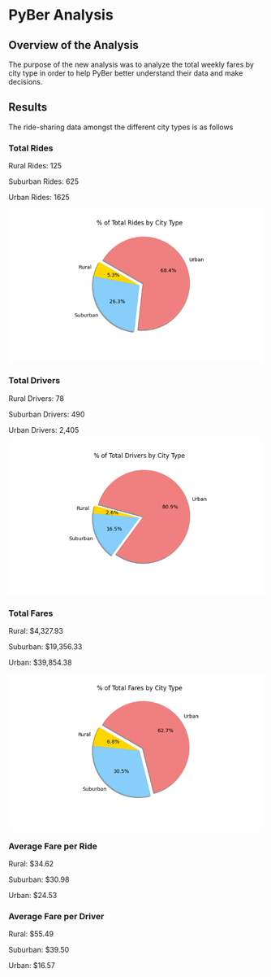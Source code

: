 # PyBer Analysis

## Overview of the Analysis
The purpose of the new analysis was to analyze the total weekly fares by city type in order to help PyBer better understand their data and make decisions. 

## Results

The ride-sharing data amongst the different city types is as follows

### Total Rides

Rural Rides: 125

Suburban Rides: 625

Urban Rides: 1625

![Alt text](https://github.com/robyrob78/PyBer_Analysis/blob/main/Analysis/Fig6.png)

### Total Drivers

Rural Drivers: 78

Suburban Drivers: 490

Urban Drivers: 2,405

![Alt text](https://github.com/robyrob78/PyBer_Analysis/blob/main/Analysis/Fig7.png)

### Total Fares

Rural: $4,327.93

Suburban: $19,356.33

Urban: $39,854.38

![Alt text](https://github.com/robyrob78/PyBer_Analysis/blob/main/Analysis/Fig5.png)

### Average Fare per Ride

Rural: $34.62

Suburban: $30.98

Urban: $24.53

### Average Fare per Driver

Rural: $55.49

Suburban: $39.50

Urban: $16.57


